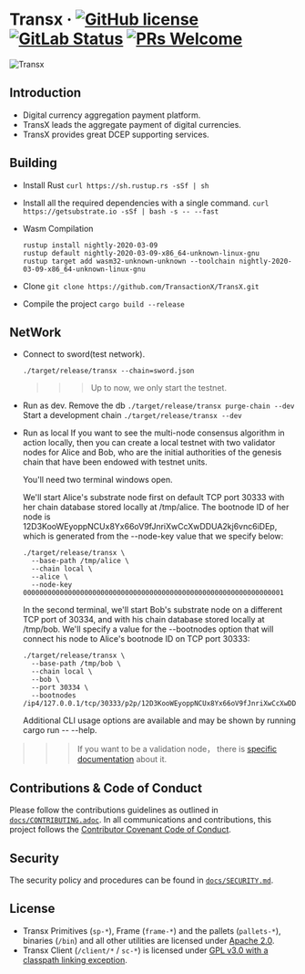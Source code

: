 # Transx &middot; [![GitHub license](https://img.shields.io/badge/license-GPL3%2FApache2-blue)](LICENSE) [![GitLab Status](https://gitlab.parity.io/parity/substrate/badges/master/pipeline.svg)](https://gitlab.parity.io/parity/substrate/pipelines) [![PRs Welcome](https://img.shields.io/badge/PRs-welcome-brightgreen.svg)](docs/CONTRIBUTING.adoc)


![Transx](https://avatars3.githubusercontent.com/u/58466741?s=400&u=b0649e38ddfc99730b975a5bdd0fa64f5324c49d&v=4)

## Introduction

   * Digital currency aggregation payment platform.
   * TransX leads the aggregate payment of digital currencies.
   * TransX provides great DCEP supporting services.

## Building

* Install Rust
    `curl https://sh.rustup.rs -sSf | sh`

* Install all the required dependencies with a single command.
    `curl https://getsubstrate.io -sSf | bash -s -- --fast`

* Wasm Compilation
    ```buildoutcfg
    rustup install nightly-2020-03-09
    rustup default nightly-2020-03-09-x86_64-unknown-linux-gnu
    rustup target add wasm32-unknown-unknown --toolchain nightly-2020-03-09-x86_64-unknown-linux-gnu
    ```
* Clone
    `git clone https://github.com/TransactionX/TransX.git`
* Compile the project
    `cargo build --release`

## NetWork
* Connect to sword(test network).

    `./target/release/transx --chain=sword.json`
    >>> Up to now, we only start the testnet.

* Run as dev.
    Remove the db
    `./target/release/transx purge-chain --dev`
    Start a development chain
    `./target/release/transx --dev`
* Run as local
    If you want to see the multi-node consensus algorithm in action locally, then you can create a local testnet with two validator nodes for Alice and Bob, who are the initial authorities of the genesis chain that have been endowed with testnet units.

    You'll need two terminal windows open.

    We'll start Alice's substrate node first on default TCP port 30333 with her chain database stored locally at /tmp/alice. The bootnode ID of her node is 12D3KooWEyoppNCUx8Yx66oV9fJnriXwCcXwDDUA2kj6vnc6iDEp, which is generated from the --node-key value that we specify below:
    ```
    ./target/release/transx \
      --base-path /tmp/alice \
      --chain local \
      --alice \
      --node-key 0000000000000000000000000000000000000000000000000000000000000001
    ```

    In the second terminal, we'll start Bob's substrate node on a different TCP port of 30334, and with his chain database stored locally at /tmp/bob. We'll specify a value for the --bootnodes option that will connect his node to Alice's bootnode ID on TCP port 30333:
    ```
    ./target/release/transx \
      --base-path /tmp/bob \
      --chain local \
      --bob \
      --port 30334 \
      --bootnodes /ip4/127.0.0.1/tcp/30333/p2p/12D3KooWEyoppNCUx8Yx66oV9fJnriXwCcXwDDUA2kj6vnc6iDEp
    ```

    Additional CLI usage options are available and may be shown by running cargo run -- --help.
>>> If you want to be a validation node， there is [specific documentation](https://github.com/TransactionX/TransX/blob/master/bin/node/runtime/%E6%96%87%E6%A1%A3/Transx%E5%BC%80%E5%8F%91%E9%83%A8%E7%BD%B2.md) about it.
## Contributions & Code of Conduct

Please follow the contributions guidelines as outlined in [`docs/CONTRIBUTING.adoc`](docs/CONTRIBUTING.adoc). In all communications and contributions, this project follows the [Contributor Covenant Code of Conduct](docs/CODE_OF_CONDUCT.adoc).

## Security

The security policy and procedures can be found in [`docs/SECURITY.md`](docs/SECURITY.md).

## License

- Transx Primitives (`sp-*`), Frame (`frame-*`) and the pallets (`pallets-*`), binaries (`/bin`) and all other utilities are licensed under [Apache 2.0](LICENSE-APACHE2).
- Transx Client (`/client/*` / `sc-*`) is licensed under [GPL v3.0 with a classpath linking exception](LICENSE-GPL3).

